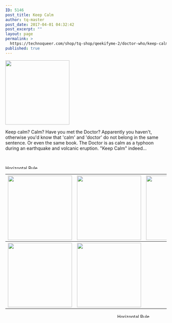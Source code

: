 ```yaml
---
ID: 5146
post_title: Keep Calm
author: tq-master
post_date: 2017-04-01 04:32:42
post_excerpt: ""
layout: page
permalink: >
  https://technoqueer.com/shop/tq-shop/qeekifyme-2/doctor-who/keep-calm/
published: true
---
```


<img src="https://technoqueer.com/shop/wp-content/uploads/2017/04/btn-keep-calm-1.png" alt="" width="200" height="200" class="alignleft size-full wp-image-23500" /><p style="text-align: left;">Keep calm? Calm? Have you met the Doctor? Apparently you haven't, otherwise you'd know that 'calm' and 'doctor' do not belong in the same sentence. Or even the same book. The Doctor is as calm as a typhoon during an earthquake and volcanic eruption. "Keep Calm" indeed…</p>
<br clear="all">


<img class="aligncenter size-full wp-image-99" src="https://technoqueer.com/shop/wp-content/uploads/2017/03/Rainbow-HR.jpg" alt="Horizontal Rule" width="800" height="11" />

<table width="800" align="center">
<tbody>
<tr>
<th width="33%"><a href="https://technoqueer.com/shop/tq-shop/qeekifyme-2/doctor-who/keep-calm/are-you-my-mummy/"><img src="https://technoqueer.com/shop/wp-content/uploads/2017/04/btn-mummy.png" alt="" width="200" height="200" class="aligncenter size-full wp-image-7716" /></a></th>
<th width="34%"><a href="https://technoqueer.com/shop/tq-shop/qeekifyme-2/doctor-who/keep-calm/hello-sweetie/"><img src="https://technoqueer.com/shop/wp-content/uploads/2017/04/btn-sweetie.png" alt="" width="200" height="200" class="aligncenter size-full wp-image-7723" /></a></th>
<th width="33%"><a href="https://technoqueer.com/shop/tq-shop/qeekifyme-2/doctor-who/keep-calm/geronimo/"><img src="https://technoqueer.com/shop/wp-content/uploads/2017/04/btn-geronimo.png" alt="" width="200" height="200" class="aligncenter size-full wp-image-7726" /></a></th>
</tr>
<tr>
<th width="33%"><a href="https://technoqueer.com/shop/tq-shop/qeekifyme-2/doctor-who/keep-calm/exterminate-exterminate-exterminate/"><img src="https://technoqueer.com/shop/wp-content/uploads/2017/04/btn-exterminate.png" alt="" width="200" height="200" class="aligncenter size-full wp-image-7725" /></a></th>
<th width="34%"><a href="https://technoqueer.com/shop/tq-shop/qeekifyme-2/doctor-who/keep-calm/delete-delete/"><img src="https://technoqueer.com/shop/wp-content/uploads/2017/04/btn-delete.png" alt="" width="200" height="200" class="aligncenter size-full wp-image-7724" /></a></th>
<th width="33%"></th>
</tr>


</tbody>
</table>
<p align="center"><img class="aligncenter size-full wp-image-99" src="https://technoqueer.com/shop/wp-content/uploads/2017/03/Rainbow-HR.jpg" alt="Horizontal Rule" width="800" height="12" /></p>